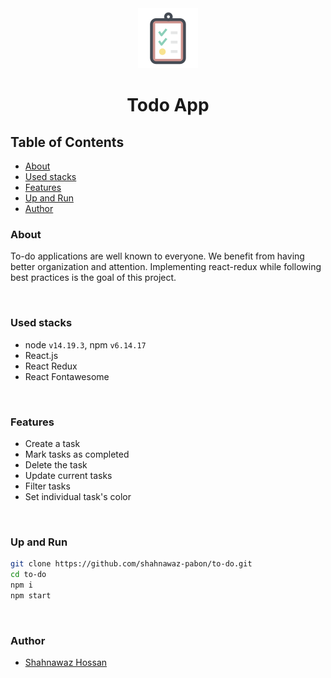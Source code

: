 <div align="center">
  <a href="https://shahnawaz-pabon.github.io/to-do">
    <img alt="Shahnawaz Hossan" src="./public/todo-96.png" />
  </a>
  <h1>Todo App</h1>
</div>

## Table of Contents

- [About](#about)
- [Used stacks](#used-stacks)
- [Features](#features)
- [Up and Run](#up-and-run)
- [Author](#author)

### About

To-do applications are well known to everyone. We benefit from having better organization and attention. Implementing react-redux while following best practices is the goal of this project.

<br>

### Used stacks

- node `v14.19.3`, npm `v6.14.17`
- React.js
- React Redux
- React Fontawesome

<br>

### Features

- Create a task
- Mark tasks as completed
- Delete the task
- Update current tasks
- Filter tasks
- Set individual task's color

<br>

### Up and Run

```sh
git clone https://github.com/shahnawaz-pabon/to-do.git
cd to-do
npm i
npm start
```

<br>

### Author

- [Shahnawaz Hossan][author]

[author]: https://shahnawaz-pabon.github.io
